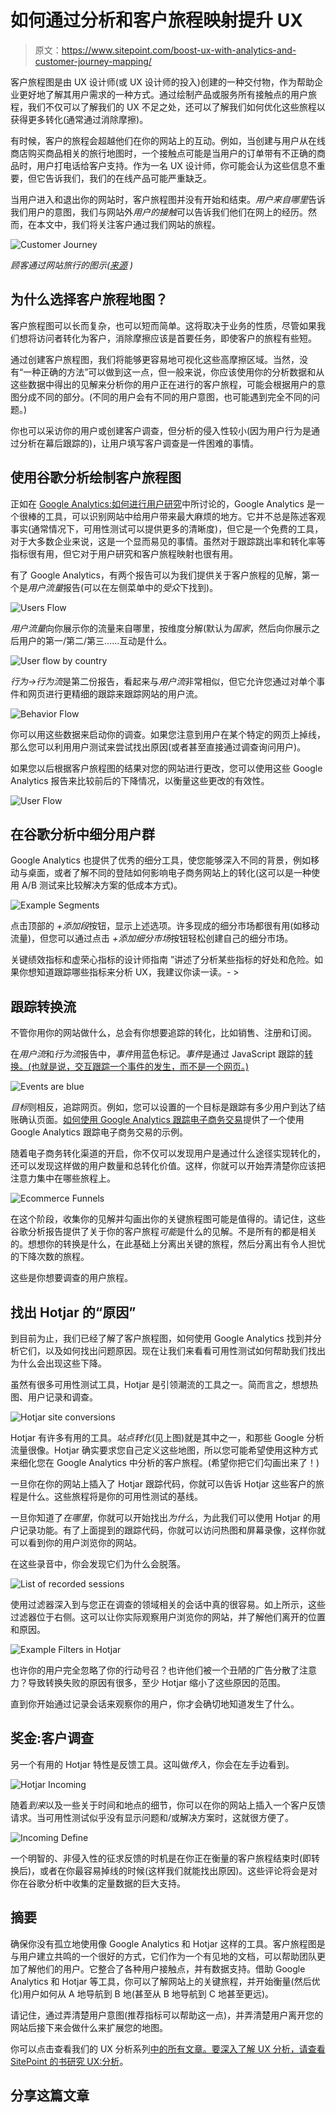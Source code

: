 # 如何通过分析和客户旅程映射提升 UX

> 原文：<https://www.sitepoint.com/boost-ux-with-analytics-and-customer-journey-mapping/>

客户旅程图是由 UX 设计师(或 UX 设计师的投入)创建的一种交付物，作为帮助企业更好地了解其用户需求的一种方式。通过绘制产品或服务所有接触点的用户旅程，我们不仅可以了解我们的 UX 不足之处，还可以了解我们如何优化这些旅程以获得更多转化(通常通过消除摩擦)。

有时候，客户的旅程会超越他们在你的网站上的互动。例如，当创建与用户从在线商店购买商品相关的旅行地图时，一个接触点可能是当用户的订单带有不正确的商品时，用户打电话给客户支持。作为一名 UX 设计师，你可能会认为这些信息不重要，但它告诉我们，我们的在线产品可能严重缺乏。

当用户进入和退出你的网站时，客户旅程图并没有开始和结束。*用户来自哪里*告诉我们用户的意图，我们与网站外*用户的接触*可以告诉我们他们在网上的经历。然而，在本文中，我们将关注客户通过我们网站的旅程。

![Customer Journey](img/bfffdd292484d5dfeed61fa5ef38e5c0.png)

*顾客通过网站旅行的图示([来源](https://c1.staticflickr.com/9/8378/8462249080_6866235eab_b.jpg) )*

## 为什么选择客户旅程地图？

客户旅程图可以长而复杂，也可以短而简单。这将取决于业务的性质，尽管如果我们想将访问者转化为客户，消除摩擦应该是首要任务，即使客户的旅程有些短。

通过创建客户旅程图，我们将能够更容易地可视化这些高摩擦区域。当然，没有“一种正确的方法”可以做到这一点，但一般来说，你应该使用你的分析数据和从这些数据中得出的见解来分析你的用户正在进行的客户旅程，可能会根据用户的意图分成不同的部分。(不同的用户会有不同的用户意图，也可能遇到完全不同的问题。)

你也可以采访你的用户或创建客户调查，但分析的侵入性较小(因为用户行为是通过分析在幕后跟踪的)，让用户填写客户调查是一件困难的事情。

## 使用谷歌分析绘制客户旅程图

正如在 [Google Analytics:如何进行用户研究](https://www.sitepoint.com/google-analytics-how-to-perform-user-research/)中所讨论的，Google Analytics 是一个很棒的工具，可以识别网站中给用户带来最大麻烦的地方。它并不总是陈述客观事实(通常情况下，可用性测试可以提供更多的清晰度)，但它是一个免费的工具，对于大多数企业来说，这是一个显而易见的事情。虽然对于跟踪跳出率和转化率等指标很有用，但它对于用户研究和客户旅程映射也很有用。

有了 Google Analytics，有两个报告可以为我们提供关于客户旅程的见解，第一个是*用户流量*报告(可以在左侧菜单中的*受众*下找到)。

![Users Flow](img/347072ba9ade2c14728183262a7ad5b8.png)

*用户流量*向你展示你的流量来自哪里，按维度分解(默认为*国家*，然后向你展示之后用户的第一/第二/第三……互动是什么。

![User flow by country](img/d22e2a0ce8c5bdae369533f39d198f58.png)

*行为→行为流*是第二份报告，看起来与*用户流*非常相似，但它允许您通过对单个事件和网页进行更精细的跟踪来跟踪网站的用户流。

![Behavior Flow](img/78481fdb4451b9fdfb8cec0581b57528.png)

你可以用这些数据来启动你的调查。如果您注意到用户在某个特定的网页上掉线，那么您可以利用用户测试来尝试找出原因(或者甚至直接通过调查询问用户)。

如果您以后根据客户旅程图的结果对您的网站进行更改，您可以使用这些 Google Analytics 报告来比较前后的下降情况，以衡量这些更改的有效性。

![User Flow](img/02bf431eb4e371dd7ef50550e6fada7b.png)

## 在谷歌分析中细分用户群

Google Analytics 也提供了优秀的细分工具，使您能够深入不同的背景，例如移动与桌面，或者了解不同的登陆如何影响电子商务网站上的转化(这可以是一种使用 A/B 测试来比较解决方案的低成本方式)。

![Example Segments](img/0e08dc66fe0b946ce228d618bfd35e46.png)

点击顶部的 *+添加段*按钮，显示上述选项。许多现成的细分市场都很有用(如移动流量)，但您可以通过点击 *+添加细分市场*按钮轻松创建自己的细分市场。

关键绩效指标和虚荣心指标的设计师指南 ”讲述了分析某些指标的好处和危险。如果你想知道跟踪哪些指标来分析 UX，我建议你读一读。- >

## 跟踪转换流

不管你用你的网站做什么，总会有你想要追踪的转化，比如销售、注册和订阅。

在*用户流*和*行为流*报告中，*事件*用蓝色标记。*事件*是通过 JavaScript 跟踪的[转换。(也就是说，交互跟踪一个事件的发生，而不是一个网页。)](https://www.sitepoint.com/google-analytics-track-javascript-ajax-events/)

![Events are blue](img/703c088d95e139a69ff07e68f309ec36.png)

*目标*则相反，追踪网页。例如，您可以设置的一个目标是跟踪有多少用户到达了结账确认页面。[如何使用 Google Analytics 跟踪电子商务交易](https://www.sitepoint.com/track-ecommerce-transactions-google-analytics-reports/)提供了一个使用 Google Analytics 跟踪电子商务交易的示例。

随着电子商务转化渠道的开启，你不仅可以发现用户是通过什么途径实现转化的，还可以发现这样做的用户数量和总转化价值。这样，你就可以开始弄清楚你应该把注意力集中在哪些旅程上。

![Ecommerce Funnels](img/8616707d7f0cda2d28aee96976eafc7c.png)

在这个阶段，收集你的见解并勾画出你的关键旅程图可能是值得的。请记住，这些谷歌分析报告提供了关于你的客户旅程*可能*是什么的见解。不是所有的都是相关的。想想你的转换是什么，在此基础上分离出关键的旅程，然后分离出有令人担忧的下降次数的旅程。

这些是你想要调查的用户旅程。

## 找出 Hotjar 的“原因”

到目前为止，我们已经了解了客户旅程图，如何使用 Google Analytics 找到并分析它们，以及如何找出问题原因。现在让我们来看看可用性测试如何帮助我们找出为什么会出现这些下降。

虽然有很多可用性测试工具，Hotjar 是引领潮流的工具之一。简而言之，想想热图、用户记录和调查。

![Hotjar site conversions](img/da021d82513e72fd9d4cd9b5a5dc8eb3.png)

Hotjar 有许多有用的工具。*站点转化*(见上图)就是其中之一，和那些 Google 分析流量很像。Hotjar 确实要求您自己定义这些地图，所以您可能希望使用这种方式来细化您在 Google Analytics 中分析的客户旅程。(希望你把它们勾画出来了！)

一旦你在你的网站上插入了 Hotjar 跟踪代码，你就可以告诉 Hotjar 这些客户的旅程是什么。这些旅程将是你的可用性测试的基线。

一旦你知道了*在哪里*，你就可以开始找出*为什么*，为此我们可以使用 Hotjar 的用户记录功能。有了上面提到的跟踪代码，你就可以访问热图和屏幕录像，这样你就可以看到你的用户浏览你的网站。

在这些录音中，你会发现它们为什么会脱落。

![List of recorded sessions](img/1da3599fdc021045dd6784f596efd12e.png)

使用过滤器深入到与您正在调查的领域相关的会话中真的很容易。如上所示，这些过滤器位于右侧。这可以让你实际观察用户浏览你的网站，并了解他们离开的位置和原因。

![Example Filters in Hotjar](img/98a0421643a0261ce62c2703af9aa8eb.png)

也许你的用户完全忽略了你的行动号召？也许他们被一个丑陋的广告分散了注意力？导致转换失败的原因有很多，至少 Hotjar 缩小了这些原因的范围。

直到你开始通过记录会话来观察你的用户，你才会确切地知道发生了什么。

## 奖金:客户调查

另一个有用的 Hotjar 特性是反馈工具。这叫做*传入*，你会在左手边看到。

![Hotjar Incoming](img/8eda198957d504eccb9a7bbaafc4569f.png)

随着*到来*以及一些关于时间和地点的细节，你可以在你的网站上插入一个客户反馈请求。当可用性测试似乎没有显示问题和/或解决方案时，这就很方便了。

![Incoming Define](img/bafb3c1c6524b7f0f6b24137d831cb6c.png)

一个明智的、非侵入性的征求反馈的时机是在你正在衡量的客户旅程结束时(即转换后)，或者在你最容易掉线的时候(这样我们就能找出原因)。这些评论将会是对你在谷歌分析中收集的定量数据的巨大支持。

## 摘要

确保你没有孤立地使用像 Google Analytics 和 Hotjar 这样的工具。客户旅程图是与用户建立共鸣的一个很好的方式，它们作为一个有见地的文档，可以帮助团队更加了解他们的用户。它整合了各种用户接触点，并有数据支持。借助 Google Analytics 和 Hotjar 等工具，你可以了解网站上的关键旅程，并开始衡量(然后优化)用户如何从 A 地导航到 B 地(甚至从 B 地导航到 C 地甚至更远)。

请记住，通过弄清楚用户意图(推荐指标可以帮助这一点)，并弄清楚用户离开您的网站后接下来会做什么来扩展您的地图。

你可以点击查看我们的 UX 分析系列[中的所有文章。要深入了解 UX 分析，请查看 SitePoint 的书](https://www.sitepoint.com/blog/)[研究 UX:分析](https://www.sitepoint.com/premium/books/researching-ux-analytics)。

## 分享这篇文章